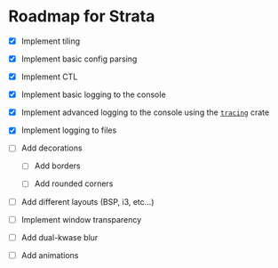 # Roadmap for Strata

- [x] Implement tiling

- [x] Implement basic config parsing

- [x] Implement CTL

- [x] Implement basic logging to the console

- [x] Implement advanced logging to the console using the [`tracing`](https://docs.rs/tracing/latest/tracing/) crate

- [x] Implement logging to files

- [ ] Add decorations

  - [ ] Add borders

  - [ ] Add rounded corners

- [ ] Add different layouts (BSP, i3, etc...)

- [ ] Implement window transparency

- [ ] Add dual-kwase blur

- [ ] Add animations
